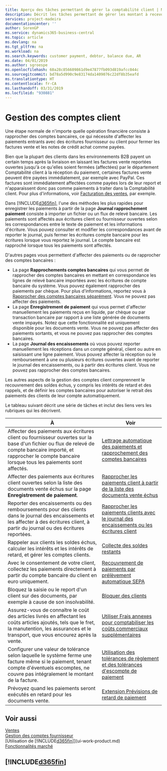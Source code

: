 ```yaml
---
title: Aperçu des tâches permettant de gérer la comptabilité client | Microsoft Docs
description: Décrit les tâches permettant de gérer les montant à recevoir et d'affecter les paiements aux écritures client ou fournisseur.
services: project-madeira
documentationcenter: ''
author: SorenGP
ms.service: dynamics365-business-central
ms.topic: article
ms.devlang: na
ms.tgt_pltfrm: na
ms.workload: na
ms.search.keywords: customer payment, debtor, balance due, AR
ms.date: 04/01/2019
ms.author: sgroespe
ms.openlocfilehash: 60a28c856609861d9e47877fb093d819afcc044c
ms.sourcegitcommit: bd78a5d990c9e83174da1409076c22df8b35eafd
ms.translationtype: HT
ms.contentlocale: fr-CA
ms.lasthandoff: 03/31/2019
ms.locfileid: "930881"
---
```

# <a name="managing-receivables"></a>Gestion des comptes client
Une étape normale de n'importe quelle opération financière consiste à rapprocher des comptes bancaires, ce qui nécessite d'affecter les paiements entrants avec des écritures fournisseur ou client pour fermer les factures vente et les notes de crédit achat comme payées.

Bien que la plupart des clients dans les environnements B2B payent un certain temps après la livraison en laissant les factures vente reportées ouvertes jusqu'à ce qu'elles soient fermées (affectées) par le département Comptabilité client à la réception du paiement, certaines factures vente peuvent être payées immédiatement, par exemple avec PayPal. Ces factures sont immédiatement affectées comme payées lors de leur report et n'apparaissent donc pas comme paiements à traiter dans la Comptabilité client. Pour plus d'informations, voir [Facturation des ventes](sales-how-invoice-sales.md), par exemple.  

Dans [!INCLUDE[d365fin](includes/d365fin_md.md)], l'une des méthodes les plus rapides pour enregistrer les paiements à partir de la page **Journal rapprochement paiement** consiste à importer un fichier ou un flux de relevé bancaire. Les paiements sont affectés aux écritures client ou fournisseur ouvertes selon les correspondances entre le texte de paiement et les informations d'écriture. Vous pouvez consulter et modifier les correspondances avant de reporter le journal, puis fermer les écritures compte bancaire pour les écritures lorsque vous reportez le journal. Le compte bancaire est rapproché lorsque tous les paiements sont affectés.

D'autres pages vous permettent d'affecter des paiements ou de rapprocher des comptes bancaires :

* La page **Rapprochements comptes bancaires** qui vous permet de rapprocher des comptes bancaires en mettant en correspondance les lignes de relevé bancaire importées avec les écritures de compte bancaire du système. Vous pouvez également rapprocher des paiements par chèque. Pour plus d'informations, reportez vous à [Rapprocher des comptes bancaires séparément](bank-how-reconcile-bank-accounts-separately.md). Vous ne pouvez pas affecter des paiements.
* La page **Enregistrement de paiement** qui vous permet d'affecter manuellement les paiements reçus en liquide, par chèque ou par transaction bancaire par rapport à une liste générée de documents vente impayés. Notez que cette fonctionnalité est uniquement disponible pour les documents vente. Vous ne pouvez pas affecter des paiements sortants, et vous ne pouvez pas rapprocher des comptes bancaires.
* La page **Journal des encaissements** où vous pouvez reporter manuellement les réceptions dans un compte général, client ou autre en saisissant une ligne paiement. Vous pouvez affecter la réception ou le remboursement à une ou plusieurs écritures ouvertes avant de reporter le journal des encaissements, ou à partir des écritures client. Vous ne pouvez pas rapprocher des comptes bancaires.  

Les autres aspects de la gestion des comptes client comprennent le recouvrement des soldes échus, y compris les intérêts de retard et des rappels, et de définir les comptes bancaires pour autoriser le retrait des paiements des clients de leur compte automatiquement.

Le tableau suivant décrit une série de tâches et inclut des liens vers les rubriques qui les décrivent.  

| À | Voir |
| --- | --- |
| Affecter des paiements aux écritures client ou fournisseur ouvertes sur la base d'un fichier ou flux de relevé de compte bancaire importé, et rapprocher le compte bancaire lorsque tous les paiements sont affectés. |[Lettrage automatique des paiements et rapprochement des comptes bancaires](receivables-apply-payments-auto-reconcile-bank-accounts.md) |
| Affecter des paiements aux écritures client ouvertes selon la liste des documents vente échus sur la page **Enregistrement de paiement**. |[Rapprocher les paiements client à partir de la liste des documents vente échus](receivables-how-reconcile-customer-payments-list-unpaid-sales-documents.md) |
| Reporter des encaissements ou des remboursements pour des clients dans le journal des encaissements et les affecter à des écritures client, à partir du journal ou des écritures reportées. |[Rapprocher les paiements clients avec le journal des encaissements ou les écritures client](receivables-how-apply-sales-transactions-manually.md) |
| Rappeler aux clients les soldes échus, calculer les intérêts et les intérêts de retard, et gérer les comptes clients. |[Collecte des soldes restants](receivables-collect-outstanding-balances.md) |
|Avec le consentement de votre client, collectez les paiements directement à partir du compte bancaire du client en euro uniquement.|[Recouvrement de paiements par prélèvement automatique SEPA](finance-collect-payments-with-sepa-direct-debit.md)|
|Bloquez la saisie ou le report d'un client sur des documents, par exemple à cause de son insolvabilité.|[Bloquer des clients](receivables-how-block-customers.md)|
|Assurez-vous de connaître le coût des articles livrés en affectant les coûts articles ajoutés, tels que le fret, la manutention, les assurances et le transport, que vous encourez après la vente.|[Utiliser Frais annexes pour comptabiliser les coûts commerciaux supplémentaires](payables-how-assign-item-charges.md)|
|Configurer une valeur de tolérance selon laquelle le système ferme une facture même si le paiement, tenant compte d'éventuels escomptes, ne couvre pas intégralement le montant de la facture.|[Utilisation des tolérances de règlement et des tolérances d'escompte de paiement](finance-payment-tolerance-and-payment-discount-tolerance.md)|
| Prévoyez quand les paiements seront exécutés en retard pour les documents vente. | [Extension Prévisions de retard de paiement](ui-extensions-late-payment-prediction.md) |
## <a name="see-also"></a>Voir aussi
[Ventes](sales-manage-sales.md)  
[Gestion des comptes fournisseur](payables-manage-payables.md)  
[Utilisation de [!INCLUDE[d365fin](includes/d365fin_md.md)]](ui-work-product.md)  
[Fonctionnalités marché](ui-across-business-areas.md)

## [!INCLUDE[d365fin](includes/free_trial_md.md)]  

